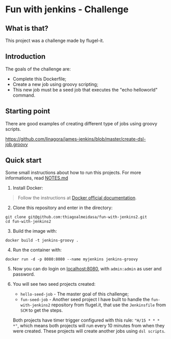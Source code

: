 # Fun with jenkins - Challenge

## What is that?

This project was a challenge made by flugel-it.

## Introduction

The goals of the challenge are:

* Complete this Dockerfile;
* Create a new job using groovy scripting;
* This new job must be a seed job that executes the "echo helloworld" command.

## Starting point

There are good examples of creating different type of jobs using groovy scripts.

https://github.com/linagora/james-jenkins/blob/master/create-dsl-job.groovy


## Quick start

Some small instructions about how to run this projects. For more informations,
read [NOTES.md](NOTES.md)

1. Install Docker:
> Follow the instructions at [Docker official documentation](https://docs.docker.com/engine/installation/#get-started).

2. Clone this repository and enter in the directory:
```
git clone git@github.com:thiagoalmeidasa/fun-with-jenkins2.git
cd fun-with-jenkins2
```

3. Build the image with:
```
docker build -t jenkins-groovy .
```

4. Run the container with:
```
docker run -d -p 8080:8080 --name myjenkins jenkins-groovy
```

5. Now you can do login on [localhost:8080](http://localhost:8080), with
   `admin:admin` as user and password.

6. You will see two seed projects created:
    * `hello-seed-job` - The master goal of this challenge;
    * `fun-seed-job` - Another seed project I have built to handle the
       `fun-with-jenkins2` repository from flugel.it, that use the
`Jenkinsfile` from `SCM` to get the steps.

    Both projects have timer trigger configured with this rule:
`"H/15 * * * *"`, which means both projects will run every 10 minutes from
when they were created.  These projects will create another jobs using `dsl
scripts`.

